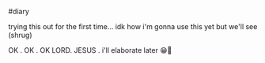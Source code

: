 #diary

trying this out for the first time... idk how i'm gonna use this yet but we'll see (shrug)

OK . OK . OK LORD. JESUS . i'll elaborate later 😁💪